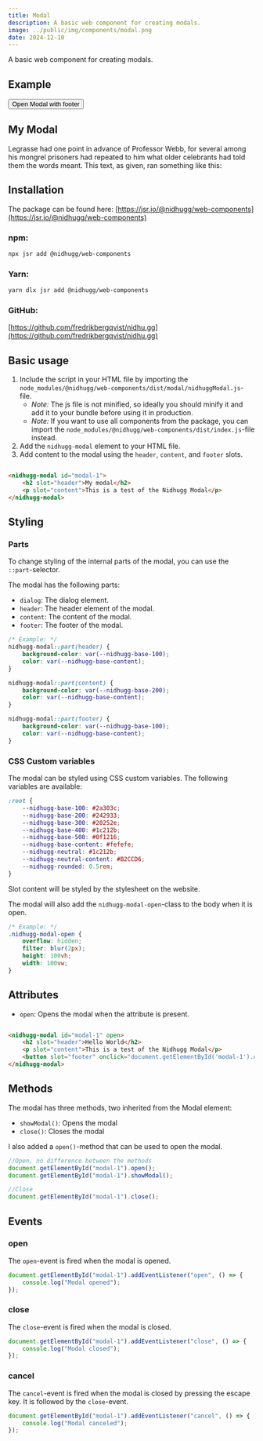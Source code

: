 ```yaml
---
title: Modal
description: A basic web component for creating modals.
image: ../public/img/components/modal.png
date: 2024-12-10
---
```


A basic web component for creating modals.

## Example

<button class="btn" onclick="document.getElementById('modal-1').showModal()">Open Modal with footer</button>

<nidhugg-modal id="modal-1">
	<h2 slot="header">My Modal</h2>
	<div slot="content">
		<p>
			Legrasse had one point in advance of Professor Webb, for several among his mongrel prisoners had repeated to him what older
			celebrants had told them the words meant. This text, as given, ran something like this:
		</p>
	</div>
</nidhugg-modal>

<p id="modal-1-events"></p>

## Installation

The package can be found here: [https://jsr.io/@nidhugg/web-components](https://jsr.io/@nidhugg/web-components)

### npm:

```bash
npx jsr add @nidhugg/web-components
```

### Yarn:

```bash
yarn dlx jsr add @nidhugg/web-components
```

### GitHub:

[https://github.com/fredrikbergqvist/nidhu.gg](https://github.com/fredrikbergqvist/nidhu.gg)

## Basic usage

1. Include the script in your HTML file by importing the `node_modules/@nidhugg/web-components/dist/modal/nidhuggModal.js`-file.
	- _Note:_ The js file is not minified, so ideally you should minify it and add it to your bundle before using it in
		production.
	- _Note:_ If you want to use all components from the package, you can import the `node_modules/@nidhugg/web-components/dist/index.js`-file instead.
2. Add the `nidhugg-modal` element to your HTML file.
3. Add content to the modal using the `header`, `content`, and `footer` slots.

```html

<nidhugg-modal id="modal-1">
	<h2 slot="header">My modal</h2>
	<p slot="content">This is a test of the Nidhugg Modal</p>
</nidhugg-modal>
```

## Styling

### Parts

To change styling of the internal parts of the modal, you can use the `::part`-selector.

The modal has the following parts:

- `dialog`: The dialog element.
- `header`: The header element of the modal.
- `content`: The content of the modal.
- `footer`: The footer of the modal.

```css
/* Example: */
nidhugg-modal::part(header) {
	background-color: var(--nidhugg-base-100);
	color: var(--nidhugg-base-content);
}

nidhugg-modal::part(content) {
	background-color: var(--nidhugg-base-200);
	color: var(--nidhugg-base-content);
}

nidhugg-modal::part(footer) {
	background-color: var(--nidhugg-base-100);
	color: var(--nidhugg-base-content);
}
```

### CSS Custom variables

The modal can be styled using CSS custom variables. The following variables are available:

```css
:root {
	--nidhugg-base-100: #2a303c;
	--nidhugg-base-200: #242933;
	--nidhugg-base-300: #20252e;
	--nidhugg-base-400: #1c212b;
	--nidhugg-base-500: #0f1216;
	--nidhugg-base-content: #fefefe;
	--nidhugg-neutral: #1c212b;
	--nidhugg-neutral-content: #B2CCD6;
	--nidhugg-rounded: 0.5rem;
}
```

Slot content will be styled by the stylesheet on the website.

The modal will also add the `nidhugg-modal-open`-class to the body when it is open.

```css
/* Example: */
.nidhugg-modal-open {
	overflow: hidden;
	filter: blur(2px);
	height: 100vh;
	width: 100vw;
}
```

## Attributes

- `open`: Opens the modal when the attribute is present.

```html

<nidhugg-modal id="modal-1" open>
	<h2 slot="header">Hello World</h2>
	<p slot="content">This is a test of the Nidhugg Modal</p>
	<button slot="footer" onclick="document.getElementById('modal-1').close()">Close</button>
</nidhugg-modal>
```

## Methods

The modal has three methods, two inherited from the Modal element:

- `showModal()`: Opens the modal
- `close()`: Closes the modal

I also added a `open()`-method that can be used to open the modal.

```javascript
//Open, no difference between the methods
document.getElementById("modal-1").open();
document.getElementById("modal-1").showModal();

//Close
document.getElementById("modal-1").close();
```

## Events

### open

The `open`-event is fired when the modal is opened.

```javascript
document.getElementById("modal-1").addEventListener("open", () => {
	console.log("Modal opened");
});
```

### close

The `close`-event is fired when the modal is closed.

```javascript
document.getElementById("modal-1").addEventListener("close", () => {
	console.log("Modal closed");
});
```

### cancel

The `cancel`-event is fired when the modal is closed by pressing the escape key. It is followed by the `close`-event.

```javascript
document.getElementById("modal-1").addEventListener("cancel", () => {
	console.log("Modal canceled");
});
```

